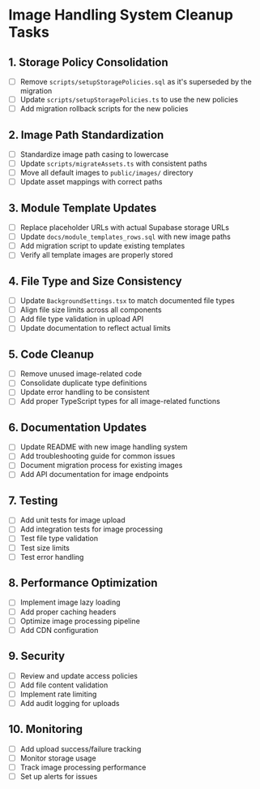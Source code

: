 # Image Handling System Cleanup Tasks

## 1. Storage Policy Consolidation
- [ ] Remove `scripts/setupStoragePolicies.sql` as it's superseded by the migration
- [ ] Update `scripts/setupStoragePolicies.ts` to use the new policies
- [ ] Add migration rollback scripts for the new policies

## 2. Image Path Standardization
- [ ] Standardize image path casing to lowercase
- [ ] Update `scripts/migrateAssets.ts` with consistent paths
- [ ] Move all default images to `public/images/` directory
- [ ] Update asset mappings with correct paths

## 3. Module Template Updates
- [ ] Replace placeholder URLs with actual Supabase storage URLs
- [ ] Update `docs/module_templates_rows.sql` with new image paths
- [ ] Add migration script to update existing templates
- [ ] Verify all template images are properly stored

## 4. File Type and Size Consistency
- [ ] Update `BackgroundSettings.tsx` to match documented file types
- [ ] Align file size limits across all components
- [ ] Add file type validation in upload API
- [ ] Update documentation to reflect actual limits

## 5. Code Cleanup
- [ ] Remove unused image-related code
- [ ] Consolidate duplicate type definitions
- [ ] Update error handling to be consistent
- [ ] Add proper TypeScript types for all image-related functions

## 6. Documentation Updates
- [ ] Update README with new image handling system
- [ ] Add troubleshooting guide for common issues
- [ ] Document migration process for existing images
- [ ] Add API documentation for image endpoints

## 7. Testing
- [ ] Add unit tests for image upload
- [ ] Add integration tests for image processing
- [ ] Test file type validation
- [ ] Test size limits
- [ ] Test error handling

## 8. Performance Optimization
- [ ] Implement image lazy loading
- [ ] Add proper caching headers
- [ ] Optimize image processing pipeline
- [ ] Add CDN configuration

## 9. Security
- [ ] Review and update access policies
- [ ] Add file content validation
- [ ] Implement rate limiting
- [ ] Add audit logging for uploads

## 10. Monitoring
- [ ] Add upload success/failure tracking
- [ ] Monitor storage usage
- [ ] Track image processing performance
- [ ] Set up alerts for issues 